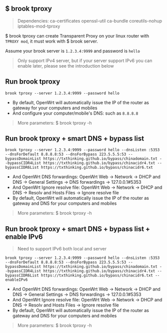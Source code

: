 ## $ brook tproxy

> Dependencies: ca-certificates openssl-util ca-bundle coreutils-nohup iptables-mod-tproxy

$ brook tproxy can create Transparent Proxy on your linux router with `TPROXY mod`, it must work with $ brook server.

Assume your brook server is `1.2.3.4:9999` and password is `hello`

> Only support IPv4 server, but if your server support IPv6 you can enable later, please see the introduction below

## Run brook tproxy

```
brook tproxy --server 1.2.3.4:9999 --password hello
```

* By default, OpenWrt will automatically issue the IP of the router as gateway for your computers and mobiles
* And configure your computer/mobile's DNS: such as `8.8.8.8`

> More parameters: $ brook tproxy -h

## Run brook tproxy + smart DNS + bypass list

```
brook tproxy --server 1.2.3.4:9999 --password hello --dnsListen :5353 --dnsForDefault 8.8.8.8:53 --dnsForBypass 223.5.5.5:53 --bypassDomainList https://txthinking.github.io/bypass/chinadomain.txt --bypassCIDR4List https://txthinking.github.io/bypass/chinacidr4.txt --bypassCIDR6List https://txthinking.github.io/bypass/chinacidr6.txt
```

* And OpenWrt DNS forwardings: OpenWrt Web -> Network -> DHCP and DNS -> General Settings -> DNS forwardings -> 127.0.0.1#5353
* And OpenWrt Ignore resolve file: OpenWrt Web -> Network -> DHCP and DNS -> Resolv and Hosts Files -> Ignore resolve file
* By default, OpenWrt will automatically issue the IP of the router as gateway and DNS for your computers and mobiles

> More parameters: $ brook tproxy -h

## Run brook tproxy + smart DNS + bypass list + enable IPv6

> Need to support IPv6 both local and server

```
brook tproxy --server 1.2.3.4:9999 --password hello --dnsListen :5353 --dnsForDefault 8.8.8.8:53 --dnsForBypass 223.5.5.5:53 --bypassDomainList https://txthinking.github.io/bypass/chinadomain.txt --bypassCIDR4List https://txthinking.github.io/bypass/chinacidr4.txt --bypassCIDR6List https://txthinking.github.io/bypass/chinacidr6.txt --enableIPv6
```

* And OpenWrt DNS forwardings: OpenWrt Web -> Network -> DHCP and DNS -> General Settings -> DNS forwardings -> 127.0.0.1#5353
* And OpenWrt Ignore resolve file: OpenWrt Web -> Network -> DHCP and DNS -> Resolv and Hosts Files -> Ignore resolve file
* By default, OpenWrt will automatically issue the IP of the router as gateway and DNS for your computers and mobiles

> More parameters: $ brook tproxy -h
